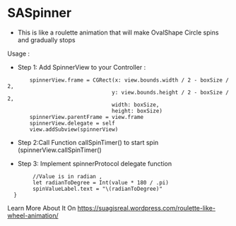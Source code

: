 # SASpinner
* This is like a roulette animation that will make OvalShape Circle spins and gradually stops

 Usage : 
* Step 1: Add SpinnerView to your Controller :
 ````let boxSize: CGFloat = 100.0
        spinnerView.frame = CGRect(x: view.bounds.width / 2 - boxSize / 2,
                                  y: view.bounds.height / 2 - boxSize / 2,
                                  width: boxSize,
                                  height: boxSize)
        spinnerView.parentFrame = view.frame
        spinnerView.delegate = self
        view.addSubview(spinnerView)  
  ````      

* Step 2:Call Function callSpinTimer() to start spin  (spinnerView.callSpinTimer()

* Step 3: Implement spinnerProtocol delegate function

```` func spinValueAfterCompleteRoatation(value: Float) {
        //Value is in radian , 
        let radianToDegree = Int(value * 180 / .pi)
        spinValueLabel.text = "\(radianToDegree)"
  }
````  
Learn More About It On https://suagisreal.wordpress.com/roulette-like-wheel-animation/
